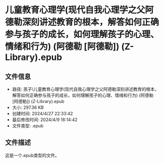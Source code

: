 ﻿# 儿童教育心理学(现代自我心理学之父阿德勒深刻讲述教育的根本，解答如何正确参与孩子的成长，如何理解孩子的心理、情绪和行为) (阿德勒 [阿德勒]) (Z-Library).epub

## 文件信息
- 路径: 孩子\儿童教育心理学(现代自我心理学之父阿德勒深刻讲述教育的根本，解答如何正确参与孩子的成长，如何理解孩子的心理、情绪和行为) (阿德勒 [阿德勒]) (Z-Library).epub
- 大小: 297.36 KB
- 创建时间: 2024/4/27 22:33:42
- 最后修改时间: 2024/4/9 16:14:42
- 文件类型: .epub

## 文件描述
这是一个.epub类型的文件。

